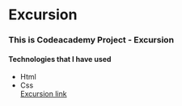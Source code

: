 # Excursion
### This is Codeacademy Project - Excursion
#### Technologies that I have used
- Html
- Css \
[Excursion link](https://shuknorris.github.io/ecxursion)
